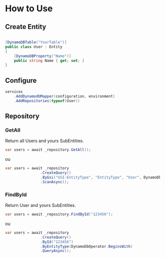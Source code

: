 # How to Use

## Create Entity

```C#

[DynamoDBTable("YourTable")]
public class User : Entity
{
    [DynamoDBProperty("Name")]
    public string Name { get; set; }
}
```

## Configure
```c#
services
    .AddDynamodbMapper(configuration, environment)
    .AddRepositories(typeof(User))
```

## Repository

### GetAll

Return all Users and yours SubEntities.

```c#
var users = await _repository.GetAll();
```

ou

```c#
var users = await _repository
                .CreateQuery()
                .ByGsi("GSI-EntityType", "EntityType", "User", DynamoDbOperator.BeginsWith)
                .ScanAsync();
```

### FindById

Return User and yours SubEntities.

```c#
var users = await _repository.FindById("123456");
```

ou

```c#
var users = await _repository
                .CreateQuery()
                .ById("123456")
                .ByEntityType(DynamoDbOperator.BeginsWith)
                .QueryAsync();
```



